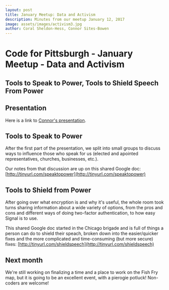 ```yaml
---
layout: post
title: January Meetup: Data and Activism
description: Minutes from our meetup January 12, 2017
image: assets/images/activism3.jpg
author: Coral Sheldon-Hess, Connor Sites-Bowen
---
```


# Code for Pittsburgh - January Meetup - Data and Activism

## Tools to Speak to Power, Tools to Shield Speech From Power

## Presentation

Here is a link to [Connor's presentation](https://docs.google.com/presentation/d/1FT6YapR4mYHuIbb3qfU6_7VZwcSep1SlFVFN7j_O3ds/edit?usp=sharing).

## Tools to Speak to Power

After the first part of the presentation, we split into small groups to discuss ways to influence those who speak for us (elected and apointed representatives, churches, businesses, etc.).

Our notes from that discussion are up on this shared Google doc: [http://tinyurl.com/speaktopower](http://tinyurl.com/speaktopower)

## Tools to Shield from Power

After going over what encryption is and why it's useful, the whole room took turns sharing information about a wide variety of options, from the pros and cons and different ways of doing two-factor authentication, to how easy Signal is to use. 

This shared Google doc started in the Chicago brigade and is full of things a person can do to shield their speach, broken down into the easier/quicker fixes and the more complicated and time-consuming (but more secure) fixes: [http://tinyurl.com/shieldspeech](http://tinyurl.com/shieldspeech)

## Next month

We're still working on finalizing a time and a place to work on the Fish Fry map, but it is going to be an excellent event, with a pierogie potluck! Non-coders are welcome! 
